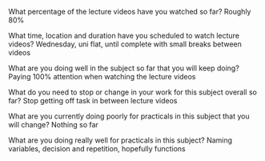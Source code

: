 What percentage of the lecture videos have you watched so far?
Roughly 80%

What time, location and duration have you scheduled to watch lecture videos?
Wednesday, uni flat, until complete with small breaks between videos

What are you doing well in the subject so far that you will keep doing?
Paying 100% attention when watching the lecture videos

What do you need to stop or change in your work for this subject overall so far?
Stop getting off task in between lecture videos

What are you currently doing poorly for practicals in this subject that you will change?
Nothing so far

What are you doing really well for practicals in this subject?
Naming variables, decision and repetition, hopefully functions